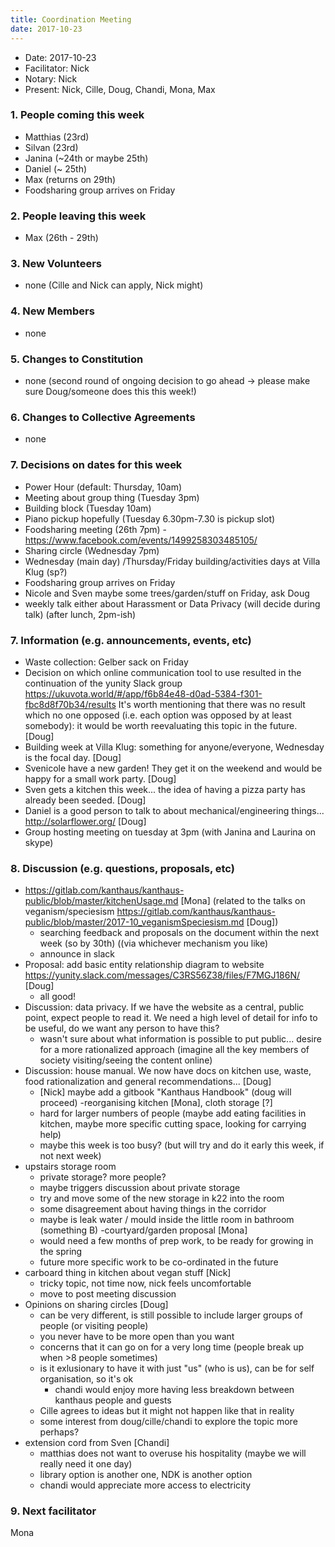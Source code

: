 ```yaml
---
title: Coordination Meeting
date: 2017-10-23
---
```


<!-- Hello facilitator/notary! Thank you for your services. Here is some advice for facilitating coordination meetings:
  - Notify people 10 minutes before the meeting starts. (Watching the clock is not super fun, people will be grateful if you do it for them.)
  - Start at 10:00 sharp, or earlier if everyone is there. (Waiting is time-wasting, be a time-saver!)
  - Go through the ordered points in order, even if nothing has changed. (They are arranged to try and get the most relevant information to most people.)
  - Feel welcome to moderate conversation if off-topic or too detailed. (Are listeners interested? Are speakers satisfied? Can you identify a sub-group?)
  - Try to finish the meeting before 11:00. (There is always more to talk about and it's important for people to know that CoMes don't take forever.)
  - Leave the room once the meeting has ended. (This sends a clear signal to everyone else that they can also leave and get on with their day.)
  - Have fun!
-->

- Date: 2017-10-23
- Facilitator: Nick
- Notary: Nick
- Present: Nick, Cille, Doug, Chandi, Mona, Max

### 1. People coming this week

- Matthias (23rd)
- Silvan (23rd)
- Janina (~24th or maybe 25th)
- Daniel (~ 25th)
- Max (returns on 29th)
- Foodsharing group arrives on Friday

### 2. People leaving this week
- Max (26th - 29th)

### 3. New Volunteers
- none (Cille and Nick can apply, Nick might)

### 4. New Members
- none

### 5. Changes to Constitution
- none (second round of ongoing decision to go ahead → please make sure Doug/someone does this this week!)

### 6. Changes to Collective Agreements
- none

### 7. Decisions on dates for this week
- Power Hour (default: Thursday, 10am)
- Meeting about group thing (Tuesday 3pm)
- Building block (Tuesday 10am)
- Piano pickup hopefully (Tuesday 6.30pm-7.30 is pickup slot)
- Foodsharing meeting (26th 7pm) - https://www.facebook.com/events/1499258303485105/
- Sharing circle (Wednesday 7pm)
- Wednesday (main day) /Thursday/Friday building/activities days at Villa Klug (sp?)
- Foodsharing group arrives on Friday
- Nicole and Sven maybe some trees/garden/stuff on Friday, ask Doug
- weekly talk either about Harassment or Data Privacy (will decide during talk) (after lunch, 2pm-ish)

### 7. Information (e.g. announcements, events, etc)
- Waste collection: Gelber sack on Friday
- Decision on which online communication tool to use resulted in the continuation of the yunity Slack group https://ukuvota.world/#/app/f6b84e48-d0ad-5384-f301-fbc8d8f70b34/results It's worth mentioning that there was no result which no one opposed (i.e. each option was opposed by at least somebody): it would be worth reevaluating this topic in the future. [Doug]
- Building week at Villa Klug: something for anyone/everyone, Wednesday is the focal day. [Doug]
- Svenicole have a new garden! They get it on the weekend and would be happy for a small work party. [Doug]
- Sven gets a kitchen this week... the idea of having a pizza party has already been seeded. [Doug]
- Daniel is a good person to talk to about mechanical/engineering things... http://solarflower.org/ [Doug]
- Group hosting meeting on tuesday at 3pm (with Janina and Laurina on skype)

### 8. Discussion (e.g. questions, proposals, etc)
- https://gitlab.com/kanthaus/kanthaus-public/blob/master/kitchenUsage.md [Mona] (related to the talks on veganism/speciesism https://gitlab.com/kanthaus/kanthaus-public/blob/master/2017-10_veganismSpeciesism.md [Doug])
    - searching feedback and proposals on the document within the next week (so by 30th) ((via whichever mechanism you like)
    - announce in slack
- Proposal: add basic entity relationship diagram to website https://yunity.slack.com/messages/C3RS56Z38/files/F7MGJ186N/ [Doug]
    - all good!
- Discussion: data privacy. If we have the website as a central, public point, expect people to read it. We need a high level of detail for info to be useful, do we want any person to have this?
    - wasn't sure about what information is possible to put public... desire for a more rationalized approach (imagine all the key members of society visiting/seeing the content online)
- Discussion: house manual. We now have docs on kitchen use, waste, food rationalization and general recommendations... [Doug]
    - [Nick] maybe add a gitbook "Kanthaus Handbook" (doug will proceed)
-reorganising kitchen [Mona], cloth storage [?]
    - hard for larger numbers of people (maybe add eating facilities in kitchen, maybe more specific cutting space, looking for carrying help)
    - maybe this week is too busy? (but will try and do it early this week, if not next week)
- upstairs storage room
    - private storage? more people?
    - maybe triggers discussion about private storage
    - try and move some of the new storage in k22 into the room
    - some disagreement about having things in the corridor
    - maybe is leak water / mould inside the little room in bathroom (something B)
-courtyard/garden proposal [Mona]
    - would need a few months of prep work, to be ready for growing in the spring
    - future more specific work to be co-ordinated in the future
- carboard thing in kitchen about vegan stuff [Nick]
    - tricky topic, not time now, nick feels uncomfortable
    - move to post meeting discussion
- Opinions on sharing circles [Doug]
    - can be very different, is still possible to include larger groups of people (or visiting people)
    - you never have to be more open than you want
    - concerns that it can go on for a very long time (people break up when >8 people sometimes)
    - is it exlusionary to have it with just "us" (who is us), can be for self organisation, so it's ok
      - chandi would enjoy more having less breakdown between kanthaus people and guests
    - Cille agrees to ideas but it might not happen like that in reality
    - some interest from doug/cille/chandi to explore the topic more perhaps?
- extension cord from Sven [Chandi]
    - matthias does not want to overuse his hospitality (maybe we will really need it one day)
    - library option is another one, NDK is another option
    - chandi would appreciate more access to electricity

### 9. Next facilitator

Mona